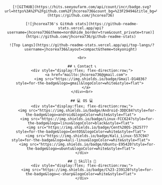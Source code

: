 <div align="center">
     
     [![GITHUB](https://hits.seeyoufarm.com/api/count/incr/badge.svg?url=https%3A%2F%2Fgithub.com%2Fjhcorea736&count_bg=%23F29494&title_bg=%232F2E2E&icon=github.svg&icon_color=%23FFFFFF&title=GITHUB&edge_flat=false)](https://github.com/jhcorea736)
     
     [![jhcorea736's GitHub stats](https://github-readme-stats.vercel.app/api?username=jhcorea736&theme=nord&hide_border=true&count_private=true)](https://github.com/jhcorea736/github-readme-stats)
     
     ![Top Langs](https://github-readme-stats.vercel.app/api/top-langs/?username=jhcorea736&layout=compact&theme=tokyonight)
      
     <br>
     
     ## 📞 Contact 📞
     <div style="display:flex; flex-direction:row;">
         <a href="mailto:jhcorea736@gmail.com">
             <img src="https://img.shields.io/badge/Gmail-D14836?style=for-the-badge&logo=gmail&logoColor=white&style=flat"> 
         </a>
     </div><br>
     
     ## 💻 OS 💻
     <div style="display:flex; flex-direction:row;">
          <img src="https://img.shields.io/badge/Android-3DDC84?style=for-the-badge&logo=android&logoColor=white&style=flat">
          <img src="https://img.shields.io/badge/Linux-FCC624?style=for-the-badge&logo=linux&logoColor=black&style=flat">
          <img src="https://img.shields.io/badge/Cent%20OS-262577?style=for-the-badge&logo=CentOS&logoColor=white&style=flat">
          <img src="https://img.shields.io/badge/Kali_Linux-557C94?style=for-the-badge&logo=kali-linux&logoColor=white&style=flat">
          <img src="https://img.shields.io/badge/Ubuntu-E95420?style=for-the-badge&logo=ubuntu&logoColor=white&style=flat">
     </div>
     
     ## 🚀 Skills 🚀
     <div style="display:flex; flex-direction:row;">
          <img src="https://img.shields.io/badge/C%23-239120?style=for-the-badge&logo=c-sharp&logoColor=white&style=flat">
     </div>
</div>

